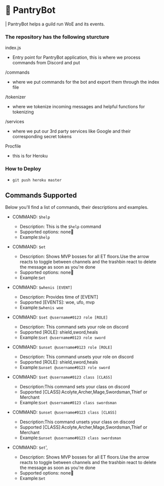 # 🌿 PantryBot

| PantryBot helps a guild run WoE and its events.


### The repository has the following sturcture

index.js
- Entry point for PantryBot application, this is where we process commands from Discord and put

/commands
- where we put commands for the bot and export them through the index file

/tokenizer
- where we tokenize incoming messages and helpful functions for tokenizing

/services
- where we put our 3rd party services like Google and their corresponding secret tokens

Procfile
- this is for Heroku

### How to Deploy
- `git push heroku master`

## Commands Supported


Below you'll find a list of commands, their descriptions and examples.


- COMMAND: ```$help```
  - Description: This is the ```$help``` command
  - Supported options: none🐚
  - Example:```$help```

- COMMAND: ```$et```
  - Description: Shows MVP bosses for all ET floors.Use the arrow reacts to toggle between channels and the trashbin react to delete the message as soon as you're done
  - Supported options: none🐚
  - Example:```$et```

- COMMAND: ```$whenis [EVENT]```
  - Description: Provides time of [EVENT]
  - Supported [EVENTS]: woe, ufo, mvp
  - Example:```$whenis woe```

- COMMAND: ```$set @username#0123 role [ROLE]```
  - Description: This command sets your role on discord
  - Supported [ROLE]: shield,sword,heals
  - Example:```$set @username#0123 role sword```

- COMMAND: ```$unset @username#0123 role [ROLE]```
  - Description: This command unsets your role on discord
  - Supported [ROLE]: shield,sword,heals
  - Example:```$unset @username#0123 role sword```

- COMMAND: ```$set @username#0123 class [CLASS]```
  - Description:This command sets your class on discord
  - Supported [CLASS]:Acolyte,Archer,Mage,Swordsman,Thief or Merchant
  - Example:```$set @username#0123 class swordsman```

- COMMAND: ```$unset @username#0123 class [CLASS]```
  - Description:This command unsets your class on discord
  - Supported [CLASS]:Acolyte,Archer,Mage,Swordsman,Thief or Merchant
  - Example:```$unset @username#0123 class swordsman```

- COMMAND: ```$et```',
  - Description: Shows MVP bosses for all ET floors.Use the arrow reacts to toggle between channels and the trashbin react to delete the message as soon as you're done
  - Supported options: none🐚
  - Example:```$et```

